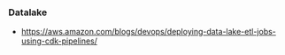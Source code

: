 
### Datalake
- https://aws.amazon.com/blogs/devops/deploying-data-lake-etl-jobs-using-cdk-pipelines/

